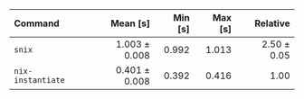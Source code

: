 | Command | Mean [s] | Min [s] | Max [s] | Relative |
|:---|---:|---:|---:|---:|
| `snix` | 1.003 ± 0.008 | 0.992 | 1.013 | 2.50 ± 0.05 |
| `nix-instantiate` | 0.401 ± 0.008 | 0.392 | 0.416 | 1.00 |
